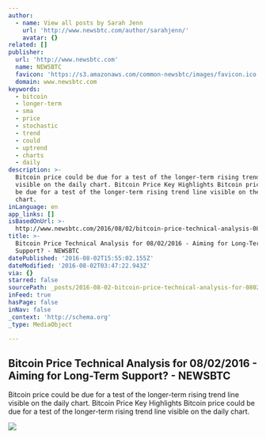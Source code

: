 ```yaml
---
author:
  - name: View all posts by Sarah Jenn
    url: 'http://www.newsbtc.com/author/sarahjenn/'
    avatar: {}
related: []
publisher:
  url: 'http://www.newsbtc.com'
  name: NEWSBTC
  favicon: 'https://s3.amazonaws.com/common-newsbtc/images/favicon.ico'
  domain: www.newsbtc.com
keywords:
  - bitcoin
  - longer-term
  - sma
  - price
  - stochastic
  - trend
  - could
  - uptrend
  - charts
  - daily
description: >-
  Bitcoin price could be due for a test of the longer-term rising trend line
  visible on the daily chart. Bitcoin Price Key Highlights Bitcoin price could
  be due for a test of the longer-term rising trend line visible on the daily
  chart.
inLanguage: en
app_links: []
isBasedOnUrl: >-
  http://www.newsbtc.com/2016/08/02/bitcoin-price-technical-analysis-08022016-aiming-long-term-support/
title: >-
  Bitcoin Price Technical Analysis for 08/02/2016 - Aiming for Long-Term
  Support? - NEWSBTC
datePublished: '2016-08-02T15:55:02.155Z'
dateModified: '2016-08-02T03:47:22.943Z'
via: {}
starred: false
sourcePath: _posts/2016-08-02-bitcoin-price-technical-analysis-for-08022016-aiming-for.md
inFeed: true
hasPage: false
inNav: false
_context: 'http://schema.org'
_type: MediaObject

---
```

<article style=""><h1>Bitcoin Price Technical Analysis for 08/02/2016 - Aiming for Long-Term Support? - NEWSBTC</h1><p>Bitcoin price could be due for a test of the longer-term rising trend line visible on the daily chart. Bitcoin Price Key Highlights Bitcoin price could be due for a test of the longer-term rising trend line visible on the daily chart.</p><img src="http://s3.amazonaws.com/main-newsbtc-images/2016/08/02042944/160802_bitcoin.png" /></article>